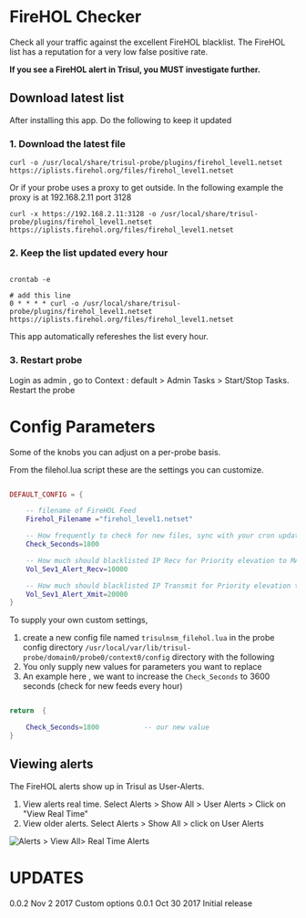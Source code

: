 # FireHOL Checker

Check all your traffic against the excellent FireHOL blacklist.
The FireHOL list has a reputation for a  very low false positive rate. 


**If you see a FireHOL alert in Trisul, you MUST investigate further.** 


## Download latest list 

After installing this app. Do the following to keep it updated


### 1. Download the latest file 

````
curl -o /usr/local/share/trisul-probe/plugins/firehol_level1.netset   https://iplists.firehol.org/files/firehol_level1.netset
````


Or if  your probe uses a proxy to get outside.  In the following example the proxy is at 192.168.2.11  port 3128
````
curl -x https://192.168.2.11:3128 -o /usr/local/share/trisul-probe/plugins/firehol_level1.netset   https://iplists.firehol.org/files/firehol_level1.netset
````


### 2.  Keep the list updated every hour

````

crontab -e 

# add this line
0 * * * * curl -o /usr/local/share/trisul-probe/plugins/firehol_level1.netset   https://iplists.firehol.org/files/firehol_level1.netset

````

This app automatically refereshes the list every hour. 

### 3. Restart probe

Login as admin , go to Context : default > Admin Tasks > Start/Stop Tasks. Restart the probe



Config Parameters
==============

Some of the knobs you can adjust on a per-probe basis.


From the filehol.lua script these are the settings you can customize. 


````lua

DEFAULT_CONFIG = { 

	-- filename of FireHOL Feed 
	Firehol_Filename ="firehol_level1.netset" 

	-- How frequently to check for new files, sync with your cron update 
	Check_Seconds=1800			

	-- How much should blacklisted IP Recv for Priority elevation to MAJOR (1)
	Vol_Sev1_Alert_Recv=10000

	-- How much should blacklisted IP Transmit for Priority elevation to MAJOR (1)
	Vol_Sev1_Alert_Xmit=20000
}
````

To supply your own custom settings, 

1. create a new config file named `trisulnsm_filehol.lua` in the probe config directory
`/usr/local/var/lib/trisul-probe/domain0/probe0/context0/config` directory with the following
2. You only supply new values for parameters you want to replace 
3. An example here , we want to increase the `Check_Seconds` to 3600 seconds (check for new feeds every hour) 


````lua 

return  {

	Check_Seconds=1800			 -- our new value 
}

````

## Viewing alerts

The FireHOL alerts show up in Trisul as User-Alerts.

1. View alerts real time. Select Alerts > Show All > User Alerts > Click on "View Real Time" 
2. View older alerts. Select Alerts > Show All > click on User Alerts


![Alerts > View All> Real Time Alerts](/apps/analyzers/firehol/screenshot-demo.trisul.org-3000-2017-11-02-13-43-01-686.png)

UPDATES
=======

0.0.2		Nov 2 2017			Custom options 
0.0.1		Oct 30 2017			Initial release 



